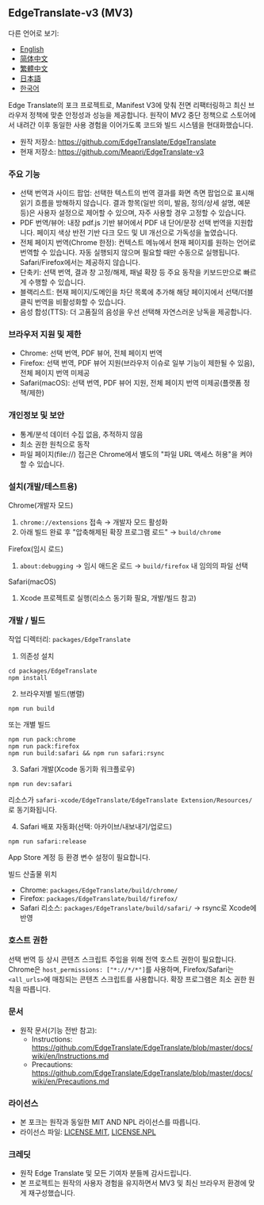 ## EdgeTranslate-v3 (MV3)

다른 언어로 보기:
- [English](../README.md)
- [简体中文](./README_CN.md)
- [繁體中文](./README_TW.md)
- [日本語](./README_JA.md)
- [한국어](./README_KO.md)

Edge Translate의 포크 프로젝트로, Manifest V3에 맞춰 전면 리팩터링하고 최신 브라우저 정책에 맞춘 안정성과 성능을 제공합니다. 원작이 MV2 중단 정책으로 스토어에서 내려간 이후 동일한 사용 경험을 이어가도록 코드와 빌드 시스템을 현대화했습니다.

- 원작 저장소: https://github.com/EdgeTranslate/EdgeTranslate
- 현재 저장소: https://github.com/Meapri/EdgeTranslate-v3

### 주요 기능
- 선택 번역과 사이드 팝업: 선택한 텍스트의 번역 결과를 화면 측면 팝업으로 표시해 읽기 흐름을 방해하지 않습니다. 결과 항목(일반 의미, 발음, 정의/상세 설명, 예문 등)은 사용자 설정으로 제어할 수 있으며, 자주 사용할 경우 고정할 수 있습니다.
- PDF 번역/뷰어: 내장 pdf.js 기반 뷰어에서 PDF 내 단어/문장 선택 번역을 지원합니다. 페이지 색상 반전 기반 다크 모드 및 UI 개선으로 가독성을 높였습니다.
- 전체 페이지 번역(Chrome 한정): 컨텍스트 메뉴에서 현재 페이지를 원하는 언어로 번역할 수 있습니다. 자동 실행되지 않으며 필요할 때만 수동으로 실행됩니다. Safari/Firefox에서는 제공하지 않습니다.
- 단축키: 선택 번역, 결과 창 고정/해제, 패널 확장 등 주요 동작을 키보드만으로 빠르게 수행할 수 있습니다.
- 블랙리스트: 현재 페이지/도메인을 차단 목록에 추가해 해당 페이지에서 선택/더블클릭 번역을 비활성화할 수 있습니다.
- 음성 합성(TTS): 더 고품질의 음성을 우선 선택해 자연스러운 낭독을 제공합니다.

### 브라우저 지원 및 제한
- Chrome: 선택 번역, PDF 뷰어, 전체 페이지 번역
- Firefox: 선택 번역, PDF 뷰어 지원(브라우저 이슈로 일부 기능이 제한될 수 있음), 전체 페이지 번역 미제공
- Safari(macOS): 선택 번역, PDF 뷰어 지원, 전체 페이지 번역 미제공(플랫폼 정책/제한)

### 개인정보 및 보안
- 통계/분석 데이터 수집 없음, 추적하지 않음
- 최소 권한 원칙으로 동작
- 파일 페이지(file://) 접근은 Chrome에서 별도의 "파일 URL 액세스 허용"을 켜야 할 수 있습니다.

### 설치(개발/테스트용)
Chrome(개발자 모드)
1) `chrome://extensions` 접속 → 개발자 모드 활성화
2) 아래 빌드 완료 후 "압축해제된 확장 프로그램 로드" → `build/chrome`

Firefox(임시 로드)
1) `about:debugging` → 임시 애드온 로드 → `build/firefox` 내 임의의 파일 선택

Safari(macOS)
1) Xcode 프로젝트로 실행(리소스 동기화 필요, 개발/빌드 참고)

### 개발 / 빌드
작업 디렉터리: `packages/EdgeTranslate`

1) 의존성 설치
```
cd packages/EdgeTranslate
npm install
```

2) 브라우저별 빌드(병렬)
```
npm run build
```
또는 개별 빌드
```
npm run pack:chrome
npm run pack:firefox
npm run build:safari && npm run safari:rsync
```

3) Safari 개발(Xcode 동기화 워크플로우)
```
npm run dev:safari
```
리소스가 `safari-xcode/EdgeTranslate/EdgeTranslate Extension/Resources/`로 동기화됩니다.

4) Safari 배포 자동화(선택: 아카이브/내보내기/업로드)
```
npm run safari:release
```
App Store 계정 등 환경 변수 설정이 필요합니다.

빌드 산출물 위치
- Chrome: `packages/EdgeTranslate/build/chrome/`
- Firefox: `packages/EdgeTranslate/build/firefox/`
- Safari 리소스: `packages/EdgeTranslate/build/safari/` → rsync로 Xcode에 반영

### 호스트 권한
선택 번역 등 상시 콘텐츠 스크립트 주입을 위해 전역 호스트 권한이 필요합니다. Chrome은 `host_permissions: ["*://*/*"]`를 사용하며, Firefox/Safari는 `<all_urls>`에 매칭되는 콘텐츠 스크립트를 사용합니다. 확장 프로그램은 최소 권한 원칙을 따릅니다.

 

### 문서
- 원작 문서(기능 전반 참고):
  - Instructions: https://github.com/EdgeTranslate/EdgeTranslate/blob/master/docs/wiki/en/Instructions.md
  - Precautions: https://github.com/EdgeTranslate/EdgeTranslate/blob/master/docs/wiki/en/Precautions.md

### 라이선스
- 본 포크는 원작과 동일한 MIT AND NPL 라이선스를 따릅니다.
- 라이선스 파일: [LICENSE.MIT](../LICENSE.MIT), [LICENSE.NPL](../LICENSE.NPL)

### 크레딧
- 원작 Edge Translate 및 모든 기여자 분들께 감사드립니다.
- 본 프로젝트는 원작의 사용자 경험을 유지하면서 MV3 및 최신 브라우저 환경에 맞게 재구성했습니다.
